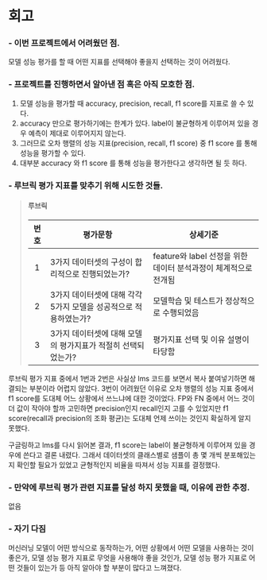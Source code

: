 # 회고

### - 이번 프로젝트에서 **어려웠던 점**.
모델 성능 평가를 할 때 어떤 지표를 선택해야 좋을지 선택하는 것이 어려웠다.

### - 프로젝트를 진행하면서 **알아낸 점** 혹은 **아직 모호한 점**.
1. 모델 성능을 평가할 때 accuracy, precision, recall, f1 score를 지표로 쓸 수 있다.
2. accuracy 만으로 평가하기에는 한계가 있다. label이 불균형하게 이루어져 있을 경우 예측이 제대로 이루어지지 않는다.
3. 그러므로 오차 행렬의 성능 지표(precision, recall, f1 score) 중 f1 score 를 통해 성능을 평가할 수 있다.
4. 대부분 accuracy 와 f1 score 를 통해 성능을 평가한다고 생각하면 될 듯 하다.

### - 루브릭 평가 지표를 맞추기 위해 **시도한 것들**.

>#### **루브릭**
>|번호|평가문항|상세기준|
>|:---:|---|---|
>|1|3가지 데이터셋의 구성이 합리적으로 진행되었는가?|feature와 label 선정을 위한 데이터 분석과정이 체계적으로 전개됨|
>|2|3가지 데이터셋에 대해 각각 5가지 모델을 성공적으로 적용하였는가?|모델학습 및 테스트가 정상적으로 수행되었음|
>|3|3가지 데이터셋에 대해 모델의 평가지표가 적절히 선택되었는가?|평가지표 선택 및 이유 설명이 타당함|

루브릭 평가 지표 중에서 1번과 2번은 사실상 lms 코드를 보면서 복사 붙여넣기하면 해결되는 부분이라 어렵지 않았다. 3번이 어려웠던 이유로 오차 행렬의 성능 지표 중에서 f1 score를 도대체 어느 상황에서 쓰느냐에 대한 것이었다. FP와 FN 중에서 어느 것이 더 값이 작아야 할까 고민하면 precision인지 recall인지 고를 수 있었지만 f1 score(recall과 precision의 조화 평균)는 도대체 언제 쓰이는 것인지 확실하게 알지 못했다.

구글링하고 lms를 다시 읽어본 결과, f1 score는 label이 불균형하게 이루어져 있을 경우에 쓴다고 결론 내렸다. 그래서 데이터셋의 클래스별로 샘플이 총 몇 개씩 분포해있는지 확인할 필요가 있었고 균형적인지 비율을 따져서 성능 지표를 결정했다.

### - 만약에 루브릭 평가 관련 지표를 **달성 하지 못했을 때, 이유에 관한 추정**.
없음

### - **자기 다짐**
머신러닝 모델이 어떤 방식으로 동작하는가, 어떤 상황에서 어떤 모델을 사용하는 것이 좋은가, 모델 성능 평가 지표로 무엇을 사용해야 좋을 것인가, 모델 성능 평가 지표로 어떤 것들이 있는가 등 아직 알아야 할 부분이 많다고 느껴졌다.

